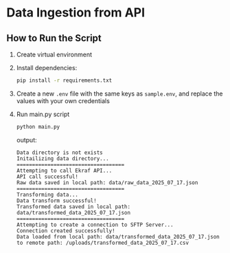 # Data Ingestion from API

## How to Run the Script
1. Create virtual environment

2. Install dependencies:
    ```bash
    pip install -r requirements.txt
    ```

3. Create a new `.env` file with the same keys as `sample.env`, and replace the values with your own credentials

4. Run main.py script
    ```bash
    python main.py
    ```
    output:
    ```
    Data directory is not exists
    Initailizing data directory...
    ===================================
    Attempting to call Ekraf API...
    API call successful!
    Raw data saved in local path: data/raw_data_2025_07_17.json
    ===================================
    Transforming data...
    Data transform successful!
    Transformed data saved in local path: data/transformed_data_2025_07_17.json
    ===================================
    Attempting to create a connection to SFTP Server...
    Connection created successfully!
    Data loaded from local path: data/transformed_data_2025_07_17.json to remote path: /uploads/transformed_data_2025_07_17.csv
    ```